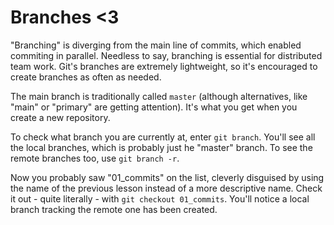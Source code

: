 # Branches <3
"Branching" is diverging from the main line of commits, which enabled
commiting in parallel. Needless to say, branching is essential for
distributed team work. Git's branches are extremely lightweight, so it's
encouraged to create branches as often as needed.

The main branch is traditionally called `master` (although alternatives,
like "main" or "primary" are getting attention). It's what you get when you
create a new repository.

To check what branch you are currently at, enter `git branch`. You'll see
all the local branches, which is probably just he "master" branch. To see
the remote branches too, use `git branch -r`.

Now you probably saw "01_commits" on the list, cleverly disguised by using
the name of the previous lesson instead of a more descriptive name.
Check it out - quite literally - with `git checkout 01_commits`. You'll
notice a local branch tracking the remote one has been created.

